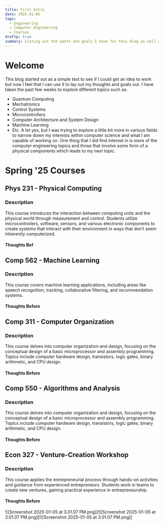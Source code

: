 ```yaml
---
title: First Entry
date: 2025-01-05
tags:
  - Engineering
  - Computer_Engineering
  - Courses
draftp: true
summary: Listing out the wants and goals I have for this blog as well as what i'm learning
---
```

# Welcome
This blog started out as a simple test to see if I could get an idea to work but now I feel that I can use it to lay out my thoughts and goals out. I have taken the past few weeks to explore different topics such as:
* Quantum Computing
* Mechatronics
* Control Systems
* Microcontrollers
* Computer Architecture and System Design
* Machine Learning
* Etc.
A lot yes, but I was trying to explore a little bit more in various fields to narrow down my interests within computer science and what I am capable of working on. One thing that I did find interest in is more of the computer engineering topics and those that involve some form of a physical components which leads to my next topic.

# Spring '25 Courses
## Phys 231 - Physical Computing
### Description
This course introduces the interaction between computing units and the physical world through measurement and control. Students utilize microcontrollers, software, sensors, and various electronic components to create systems that interact with their environment in ways that don’t seem inherently computerized.
#### Thoughts Bef


## Comp 562 - Machine Learning
### Description
This course covers machine learning applications, including areas like speech recognition, tracking, collaborative filtering, and recommendation systems.
#### Thoughts Before
## Comp 311 - Computer Organization
### Description
This course delves into computer organization and design, focusing on the conceptual design of a basic microprocessor and assembly programming. Topics include computer hardware design, transistors, logic gates, binary arithmetic, and CPU design.
#### Thoughts Before
## Comp 550 - Algorithms and Analysis
### Description
This course delves into computer organization and design, focusing on the conceptual design of a basic microprocessor and assembly programming. Topics include computer hardware design, transistors, logic gates, binary arithmetic, and CPU design.
#### Thoughts Before
## Econ 327 - Venture-Creation Workshop
### Description
This course applies the entrepreneurial process through hands-on activities and guidance from experienced entrepreneurs. Students work in teams to create new ventures, gaining practical experience in entrepreneurship.
#### Thoughts Before



![[Screenshot 2025-01-05 at 3.01.07 PM.png]]![[Screenshot 2025-01-05 at 3.01.07 PM.png]]![[Screenshot 2025-01-05 at 3.01.07 PM.png]]


